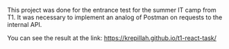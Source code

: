 This project was done for the entrance test for the summer IT camp from T1. 
It was necessary to implement an analog of Postman on requests to the internal API. 

You can see the result at the link: https://krepillah.github.io/t1-react-task/
